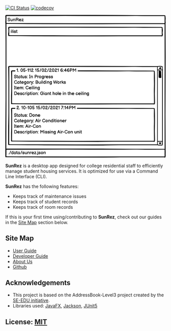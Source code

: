 [![CI Status](https://github.com/AY2021S2-CS2103-T14-1/tp/workflows/Java%20CI/badge.svg)](https://github.com/AY2021S2-CS2103-T14-1/tp/actions)
[![codecov](https://codecov.io/gh/AY2021S2-CS2103-T14-1/tp/branch/master/graph/badge.svg)](https://codecov.io/gh/AY2021S2-CS2103-T14-1/tp)

![Ui](docs/images/Ui.png)

**SunRez** is a desktop app designed for college residential staff to efficiently manage student housing services. It is optimized for use via a Command Line Interface (CLI).

**SunRez** has the following features:
* Keeps track of maintenance issues
* Keeps track of student records
* Keeps track of room records

If this is your first time using/contributing to **SunRez**, check out our guides in the [Site Map](#site-map) section below.

## Site Map

* [User Guide](docs/UserGuide.md)
* [Developer Guide](docs/DeveloperGuide.md)
* [About Us](docs/AboutUs.md)
* [Github](https://github.com/AY2021S2-CS2103-T14-1/tp)

## Acknowledgements

* This project is based on the AddressBook-Level3 project created by the [SE-EDU initiative](https://se-education.org).
* Libraries used: [JavaFX](https://openjfx.io/), [Jackson](https://github.com/FasterXML/jackson), [JUnit5](https://github.com/junit-team/junit5)

## License: [MIT](LICENSE)
